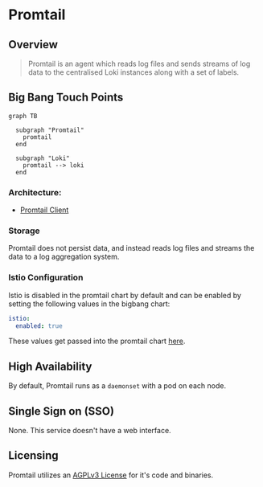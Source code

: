 # Promtail

## Overview

> Promtail is an agent which reads log files and sends streams of log data to the centralised Loki instances along with a set of labels.

## Big Bang Touch Points

```mermaid
graph TB

  subgraph "Promtail"
    promtail
  end      

  subgraph "Loki"
    promtail --> loki
  end

```

### Architecture:

- [Promtail Client](https://grafana.com/docs/loki/latest/clients/promtail/)

### Storage

Promtail does not persist data, and instead reads log files and streams the data to a log aggregation system.

### Istio Configuration

Istio is disabled in the promtail chart by default and can be enabled by setting the following values in the bigbang chart:

```yaml
istio:
  enabled: true
```

These values get passed into the promtail chart [here](https://repo1.dso.mil/big-bang/product/packages/promtail/-/blob/main/chart/values.yaml#L428).

## High Availability

By default, Promtail runs as a `daemonset` with a pod on each node.

## Single Sign on (SSO)

None. This service doesn't have a web interface.

## Licensing

Promtail utilizes an [AGPLv3 License](https://github.com/grafana/loki/blob/main/LICENSE) for it's code and binaries.